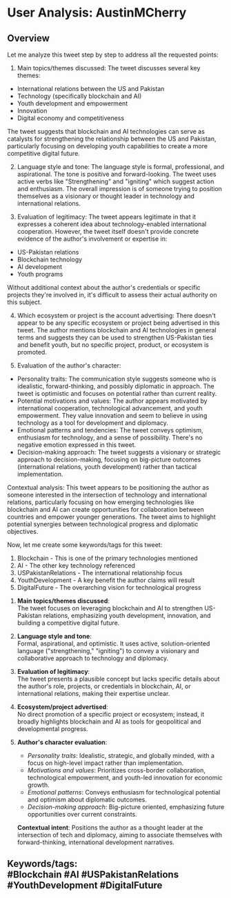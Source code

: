 # User Analysis: AustinMCherry

## Overview

<think>
Let me analyze this tweet step by step to address all the requested points:

1. Main topics/themes discussed:
The tweet discusses several key themes:
- International relations between the US and Pakistan
- Technology (specifically blockchain and AI)
- Youth development and empowerment
- Innovation
- Digital economy and competitiveness

The tweet suggests that blockchain and AI technologies can serve as catalysts for strengthening the relationship between the US and Pakistan, particularly focusing on developing youth capabilities to create a more competitive digital future.

2. Language style and tone:
The language style is formal, professional, and aspirational. The tone is positive and forward-looking. The tweet uses active verbs like "Strengthening" and "igniting" which suggest action and enthusiasm. The overall impression is of someone trying to position themselves as a visionary or thought leader in technology and international relations.

3. Evaluation of legitimacy:
The tweet appears legitimate in that it expresses a coherent idea about technology-enabled international cooperation. However, the tweet itself doesn't provide concrete evidence of the author's involvement or expertise in:
- US-Pakistan relations
- Blockchain technology
- AI development
- Youth programs

Without additional context about the author's credentials or specific projects they're involved in, it's difficult to assess their actual authority on this subject.

4. Which ecosystem or project is the account advertising:
There doesn't appear to be any specific ecosystem or project being advertised in this tweet. The author mentions blockchain and AI technologies in general terms and suggests they can be used to strengthen US-Pakistan ties and benefit youth, but no specific project, product, or ecosystem is promoted.

5. Evaluation of the author's character:

- Personality traits: The communication style suggests someone who is idealistic, forward-thinking, and possibly diplomatic in approach. The tweet is optimistic and focuses on potential rather than current reality.
- Potential motivations and values: The author appears motivated by international cooperation, technological advancement, and youth empowerment. They value innovation and seem to believe in using technology as a tool for development and diplomacy.
- Emotional patterns and tendencies: The tweet conveys optimism, enthusiasm for technology, and a sense of possibility. There's no negative emotion expressed in this tweet.
- Decision-making approach: The tweet suggests a visionary or strategic approach to decision-making, focusing on big-picture outcomes (international relations, youth development) rather than tactical implementation.

Contextual analysis:
This tweet appears to be positioning the author as someone interested in the intersection of technology and international relations, particularly focusing on how emerging technologies like blockchain and AI can create opportunities for collaboration between countries and empower younger generations. The tweet aims to highlight potential synergies between technological progress and diplomatic objectives.

Now, let me create some keywords/tags for this tweet:

1. Blockchain - This is one of the primary technologies mentioned
2. AI - The other key technology referenced
3. USPakistanRelations - The international relationship focus
4. YouthDevelopment - A key benefit the author claims will result
5. DigitalFuture - The overarching vision for technological progress
</think>

1. **Main topics/themes discussed**:  
   The tweet focuses on leveraging blockchain and AI to strengthen US-Pakistan relations, emphasizing youth development, innovation, and building a competitive digital future.

2. **Language style and tone**:  
   Formal, aspirational, and optimistic. It uses active, solution-oriented language ("strengthening," "igniting") to convey a visionary and collaborative approach to technology and diplomacy.

3. **Evaluation of legitimacy**:  
   The tweet presents a plausible concept but lacks specific details about the author's role, projects, or credentials in blockchain, AI, or international relations, making their expertise unclear.

4. **Ecosystem/project advertised**:  
   No direct promotion of a specific project or ecosystem; instead, it broadly highlights blockchain and AI as tools for geopolitical and developmental progress.

5. **Author's character evaluation**:  
   - *Personality traits*: Idealistic, strategic, and globally minded, with a focus on high-level impact rather than implementation.  
   - *Motivations and values*: Prioritizes cross-border collaboration, technological empowerment, and youth-led innovation for economic growth.  
   - *Emotional patterns*: Conveys enthusiasm for technological potential and optimism about diplomatic outcomes.  
   - *Decision-making approach*: Big-picture oriented, emphasizing future opportunities over current constraints.  

   **Contextual intent**: Positions the author as a thought leader at the intersection of tech and diplomacy, aiming to associate themselves with forward-thinking, international development narratives.

**Keywords/tags**:  
#Blockchain #AI #USPakistanRelations #YouthDevelopment #DigitalFuture
---
